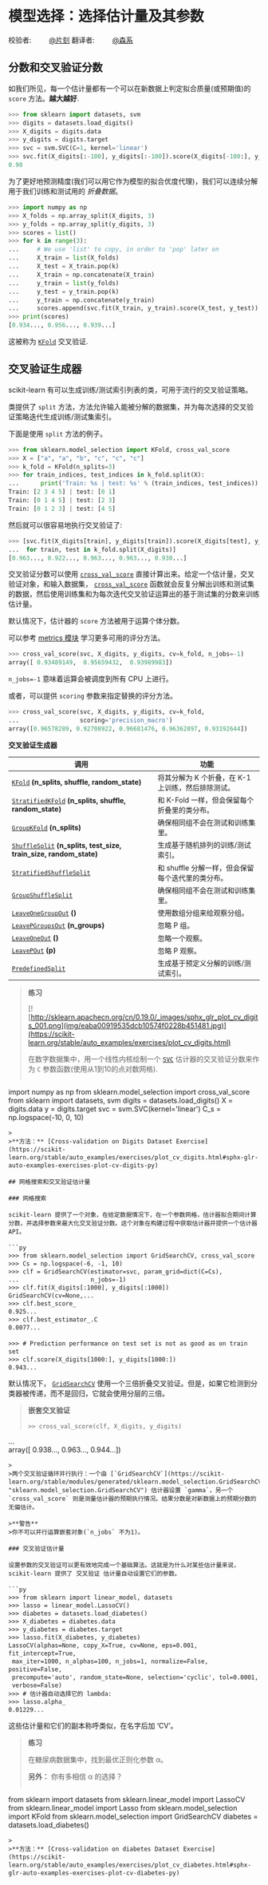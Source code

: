 # 模型选择：选择估计量及其参数

校验者:
        [@片刻](https://github.com/apachecn/scikit-learn-doc-zh)
翻译者:
        [@森系](https://github.com/apachecn/scikit-learn-doc-zh)

## 分数和交叉验证分数

如我们所见，每一个估计量都有一个可以在新数据上判定拟合质量(或预期值)的 `score` 方法。**越大越好**.

```py
>>> from sklearn import datasets, svm
>>> digits = datasets.load_digits()
>>> X_digits = digits.data
>>> y_digits = digits.target
>>> svc = svm.SVC(C=1, kernel='linear')
>>> svc.fit(X_digits[:-100], y_digits[:-100]).score(X_digits[-100:], y_digits[-100:])
0.98
```

为了更好地预测精度(我们可以用它作为模型的拟合优度代理)，我们可以连续分解用于我们训练和测试用的 _折叠数据_。

```py
>>> import numpy as np
>>> X_folds = np.array_split(X_digits, 3)
>>> y_folds = np.array_split(y_digits, 3)
>>> scores = list()
>>> for k in range(3):
...     # We use 'list' to copy, in order to 'pop' later on
...     X_train = list(X_folds)
...     X_test = X_train.pop(k)
...     X_train = np.concatenate(X_train)
...     y_train = list(y_folds)
...     y_test = y_train.pop(k)
...     y_train = np.concatenate(y_train)
...     scores.append(svc.fit(X_train, y_train).score(X_test, y_test))
>>> print(scores)  
[0.934..., 0.956..., 0.939...]
```

这被称为 [`KFold`](https://scikit-learn.org/stable/modules/generated/sklearn.model_selection.KFold.html#sklearn.model_selection.KFold "sklearn.model_selection.KFold") 交叉验证.

## 交叉验证生成器

scikit-learn 有可以生成训练/测试索引列表的类，可用于流行的交叉验证策略。

类提供了 `split` 方法，方法允许输入能被分解的数据集，并为每次选择的交叉验证策略迭代生成训练/测试集索引。

下面是使用 `split` 方法的例子。

```py
>>> from sklearn.model_selection import KFold, cross_val_score
>>> X = ["a", "a", "b", "c", "c", "c"]
>>> k_fold = KFold(n_splits=3)
>>> for train_indices, test_indices in k_fold.split(X):
...      print('Train: %s | test: %s' % (train_indices, test_indices))
Train: [2 3 4 5] | test: [0 1]
Train: [0 1 4 5] | test: [2 3]
Train: [0 1 2 3] | test: [4 5]

```

然后就可以很容易地执行交叉验证了:

```py
>>> [svc.fit(X_digits[train], y_digits[train]).score(X_digits[test], y_digits[test])
...  for train, test in k_fold.split(X_digits)]  
[0.963..., 0.922..., 0.963..., 0.963..., 0.930...]

```

交叉验证分数可以使用 [`cross_val_score`](https://scikit-learn.org/stable/modules/generated/sklearn.model_selection.cross_val_score.html#sklearn.model_selection.cross_val_score "sklearn.model_selection.cross_val_score") 直接计算出来。给定一个估计量，交叉验证对象，和输入数据集， [`cross_val_score`](https://scikit-learn.org/stable/modules/generated/sklearn.model_selection.cross_val_score.html#sklearn.model_selection.cross_val_score "sklearn.model_selection.cross_val_score") 函数就会反复分解出训练和测试集的数据，然后使用训练集和为每次迭代交叉验证运算出的基于测试集的分数来训练估计量。

默认情况下，估计器的 `score` 方法被用于运算个体分数。

可以参考 [metrics 模块](45#58-成对的矩阵-类别和核函数) 学习更多可用的评分方法。

```py
>>> cross_val_score(svc, X_digits, y_digits, cv=k_fold, n_jobs=-1)
array([ 0.93489149,  0.95659432,  0.93989983])

```

`n_jobs=-1` 意味着运算会被调度到所有 CPU 上进行。

或者，可以提供 `scoring` 参数来指定替换的评分方法。

```py
>>> cross_val_score(svc, X_digits, y_digits, cv=k_fold,
...                 scoring='precision_macro')
array([0.96578289, 0.92708922, 0.96681476, 0.96362897, 0.93192644])
```

**交叉验证生成器**

|调用|功能|
|---|---|
|[`KFold`](https://scikit-learn.org/stable/modules/generated/sklearn.model_selection.KFold.html#sklearn.model_selection.KFold "sklearn.model_selection.KFold") **(n_splits, shuffle, random_state)**|将其分解为 K 个折叠，在 K-1 上训练，然后排除测试。|
|[`StratifiedKFold`](https://scikit-learn.org/stable/modules/generated/sklearn.model_selection.StratifiedKFold.html#sklearn.model_selection.StratifiedKFold "sklearn.model_selection.StratifiedKFold") **(n_splits, shuffle, random_state)**|和 K-Fold 一样，但会保留每个折叠里的类分布。|
|[`GroupKFold`](https://scikit-learn.org/stable/modules/generated/sklearn.model_selection.GroupKFold.html#sklearn.model_selection.GroupKFold "sklearn.model_selection.GroupKFold") **(n_splits)**|确保相同组不会在测试和训练集里。|
|[`ShuffleSplit`](https://scikit-learn.org/stable/modules/generated/sklearn.model_selection.ShuffleSplit.html#sklearn.model_selection.ShuffleSplit "sklearn.model_selection.ShuffleSplit") **(n_splits, test_size, train_size, random_state)** |生成基于随机排列的训练/测试索引。|
|[`StratifiedShuffleSplit`](https://scikit-learn.org/stable/modules/generated/sklearn.model_selection.StratifiedShuffleSplit.html#sklearn.model_selection.StratifiedShuffleSplit "sklearn.model_selection.StratifiedShuffleSplit")|和 shuffle 分解一样，但会保留每个迭代里的类分布。|
|[`GroupShuffleSplit`](https://scikit-learn.org/stable/modules/generated/sklearn.model_selection.GroupShuffleSplit.html#sklearn.model_selection.GroupShuffleSplit "sklearn.model_selection.GroupShuffleSplit")|确保相同组不会在测试和训练集里。|
|[`LeaveOneGroupOut`](https://scikit-learn.org/stable/modules/generated/sklearn.model_selection.LeaveOneGroupOut.html#sklearn.model_selection.LeaveOneGroupOut "sklearn.model_selection.LeaveOneGroupOut") **()**|使用数组分组来给观察分组。|
|[`LeavePGroupsOut`](https://scikit-learn.org/stable/modules/generated/sklearn.model_selection.LeavePGroupsOut.html#sklearn.model_selection.LeavePGroupsOut "sklearn.model_selection.LeavePGroupsOut") **(n_groups)**| 忽略 P 组。|
|[`LeaveOneOut`](https://scikit-learn.org/stable/modules/generated/sklearn.model_selection.LeaveOneOut.html#sklearn.model_selection.LeaveOneOut "sklearn.model_selection.LeaveOneOut") **()** |忽略一个观察。|
|[`LeavePOut`](https://scikit-learn.org/stable/modules/generated/sklearn.model_selection.LeavePOut.html#sklearn.model_selection.LeavePOut "sklearn.model_selection.LeavePOut") **(p)**|忽略 P 观察。|
|[`PredefinedSplit`](https://scikit-learn.org/stable/modules/generated/sklearn.model_selection.PredefinedSplit.html#sklearn.model_selection.PredefinedSplit "sklearn.model_selection.PredefinedSplit")|生成基于预定义分解的训练/测试索引。|

>**练习**
>
>[![http://sklearn.apachecn.org/cn/0.19.0/_images/sphx_glr_plot_cv_digits_001.png](img/eaba00919535dcb10574f0228b451481.jpg)](https://scikit-learn.org/stable/auto_examples/exercises/plot_cv_digits.html)
>
>在数字数据集中，用一个线性内核绘制一个 [`SVC`](https://scikit-learn.org/stable/modules/generated/sklearn.svm.SVC.html#sklearn.svm.SVC "sklearn.svm.SVC") 估计器的交叉验证分数来作为 `C` 参数函数(使用从1到10的点对数网格).
>
>```py
import numpy as np
from sklearn.model_selection import cross_val_score
from sklearn import datasets, svm
digits = datasets.load_digits()
X = digits.data
y = digits.target
svc = svm.SVC(kernel='linear')
C_s = np.logspace(-10, 0, 10)
```
>
>**方法：** [Cross-validation on Digits Dataset Exercise](https://scikit-learn.org/stable/auto_examples/exercises/plot_cv_digits.html#sphx-glr-auto-examples-exercises-plot-cv-digits-py)

## 网格搜索和交叉验证估计量

### 网格搜索

scikit-learn 提供了一个对象，在给定数据情况下，在一个参数网格，估计器拟合期间计算分数，并选择参数来最大化交叉验证分数。这个对象在构建过程中获取估计器并提供一个估计器 API。

```py
>>> from sklearn.model_selection import GridSearchCV, cross_val_score
>>> Cs = np.logspace(-6, -1, 10)
>>> clf = GridSearchCV(estimator=svc, param_grid=dict(C=Cs),
...                    n_jobs=-1)
>>> clf.fit(X_digits[:1000], y_digits[:1000])        
GridSearchCV(cv=None,...
>>> clf.best_score_                                  
0.925...
>>> clf.best_estimator_.C                            
0.0077...

>>> # Prediction performance on test set is not as good as on train set
>>> clf.score(X_digits[1000:], y_digits[1000:])      
0.943...

```

默认情况下， [`GridSearchCV`](https://scikit-learn.org/stable/modules/generated/sklearn.model_selection.GridSearchCV.html#sklearn.model_selection.GridSearchCV "sklearn.model_selection.GridSearchCV") 使用一个三倍折叠交叉验证。但是，如果它检测到分类器被传递，而不是回归，它就会使用分层的三倍。

>**嵌套交叉验证**
>```py
>>> cross_val_score(clf, X_digits, y_digits)
...                                               
array([ 0.938...,  0.963...,  0.944...])
```
>
>两个交叉验证循环并行执行：一个由 [`GridSearchCV`](https://scikit-learn.org/stable/modules/generated/sklearn.model_selection.GridSearchCV.html#sklearn.model_selection.GridSearchCV "sklearn.model_selection.GridSearchCV") 估计器设置 `gamma`，另一个 `cross_val_score` 则是测量估计器的预期执行情况。结果分数是对新数据上的预期分数的无偏估计。

>**警告**
>你不可以并行运算嵌套对象(`n_jobs` 不为1)。

### 交叉验证估计量

设置参数的交叉验证可以更有效地完成一个基础算法。这就是为什么对某些估计量来说，scikit-learn 提供了 交叉验证 估计量自动设置它们的参数。

```py
>>> from sklearn import linear_model, datasets
>>> lasso = linear_model.LassoCV()
>>> diabetes = datasets.load_diabetes()
>>> X_diabetes = diabetes.data
>>> y_diabetes = diabetes.target
>>> lasso.fit(X_diabetes, y_diabetes)
LassoCV(alphas=None, copy_X=True, cv=None, eps=0.001, fit_intercept=True,
 max_iter=1000, n_alphas=100, n_jobs=1, normalize=False, positive=False,
 precompute='auto', random_state=None, selection='cyclic', tol=0.0001,
 verbose=False)
>>> # 估计器自动选择它的 lambda:
>>> lasso.alpha_ 
0.01229...

```

这些估计量和它们的副本称呼类似，在名字后加 ‘CV’。

>**练习**
>
>在糖尿病数据集中，找到最优正则化参数 α。
>
>**另外：** 你有多相信 α 的选择？
>```py
from sklearn import datasets
from sklearn.linear_model import LassoCV
from sklearn.linear_model import Lasso
from sklearn.model_selection import KFold
from sklearn.model_selection import GridSearchCV
diabetes = datasets.load_diabetes()
```
>
>**方法：** [Cross-validation on diabetes Dataset Exercise](https://scikit-learn.org/stable/auto_examples/exercises/plot_cv_diabetes.html#sphx-glr-auto-examples-exercises-plot-cv-diabetes-py)
